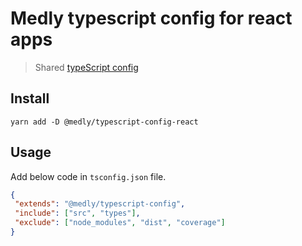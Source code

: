 # Medly typescript config for react apps

> Shared [typeScript config](https://www.typescriptlang.org/docs/handbook/tsconfig-json.html)

## Install

```shell
yarn add -D @medly/typescript-config-react
```

## Usage

Add below code in `tsconfig.json` file.

```json
{
 "extends": "@medly/typescript-config",
 "include": ["src", "types"],
 "exclude": ["node_modules", "dist", "coverage"]
}
```
